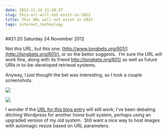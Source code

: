 ```yaml
---
date: 2012-11-24 21:20:37
slug: this-url-will-not-exist-in-2022
title: This URL will not exist in 2022
tags: internet,technology
---
```


##21:20 Saturday 24 November 2012

Not *this* URL, but this one: [http://www.longbets.org/601/](http://longbets.org/601/), or so the bettor suggests.  I'm sure the URL will work fine, along with its friend http://longbets.org/601/ as well as future URIs in to-be-developed retrieval systems.

Anyway, I just thought the bet was interesting, so I took a couple screenshots.

[![](/images/2012/11/Screen-Shot-2012-11-24-at-9.04.59-PM-296x300.png)](/images/2012/11/Screen-Shot-2012-11-24-at-9.04.59-PM.png)

[![](/images/2012/11/Screen-Shot-2012-11-24-at-9.05.41-PM-300x245.png)](/images/2012/11/Screen-Shot-2012-11-24-at-9.05.41-PM.png)

I wonder if the [URL for this blog entry](http://robnugen.com/blog/2012/11/24/this-url-will-not-exist-in-2022) will still work; I've been debating ditching Wordpress for another home built system, perhaps using an upgraded version of my old system.  Still want a nice way to host images with automagic resize based on URL parameters.
